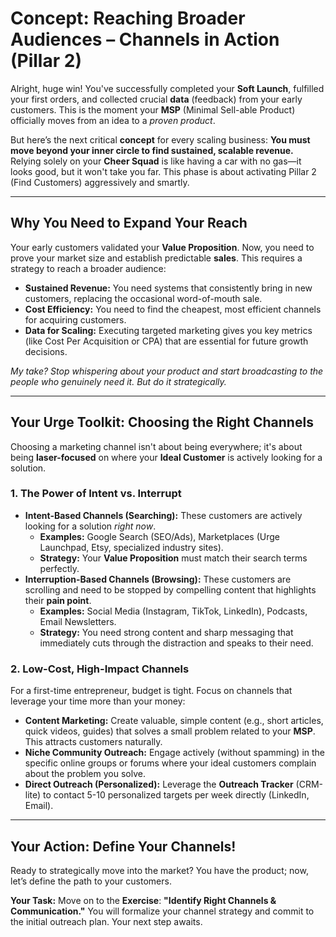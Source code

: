 # Concept: Reaching Broader Audiences – Channels in Action (Pillar 2)

Alright, huge win! You've successfully completed your **Soft Launch**, fulfilled your first orders, and collected crucial **data** (feedback) from your early customers. This is the moment your **MSP** (Minimal Sell-able Product) officially moves from an idea to a *proven product*.

But here’s the next critical **concept** for every scaling business: **You must move beyond your inner circle to find sustained, scalable revenue.** Relying solely on your **Cheer Squad** is like having a car with no gas—it looks good, but it won't take you far. This phase is about activating Pillar 2 (Find Customers) aggressively and smartly.

---

## Why You Need to Expand Your Reach

Your early customers validated your **Value Proposition**. Now, you need to prove your market size and establish predictable **sales**. This requires a strategy to reach a broader audience:

* **Sustained Revenue:** You need systems that consistently bring in new customers, replacing the occasional word-of-mouth sale.
* **Cost Efficiency:** You need to find the cheapest, most efficient channels for acquiring customers.
* **Data for Scaling:** Executing targeted marketing gives you key metrics (like Cost Per Acquisition or CPA) that are essential for future growth decisions.

*My take? Stop whispering about your product and start broadcasting to the people who genuinely need it. But do it strategically.*

---

## Your Urge Toolkit: Choosing the Right Channels

Choosing a marketing channel isn't about being everywhere; it's about being **laser-focused** on where your **Ideal Customer** is actively looking for a solution.

### 1. The Power of Intent vs. Interrupt

* **Intent-Based Channels (Searching):** These customers are actively looking for a solution *right now*.
    * **Examples:** Google Search (SEO/Ads), Marketplaces (Urge Launchpad, Etsy, specialized industry sites).
    * **Strategy:** Your **Value Proposition** must match their search terms perfectly.
* **Interruption-Based Channels (Browsing):** These customers are scrolling and need to be stopped by compelling content that highlights their **pain point**.
    * **Examples:** Social Media (Instagram, TikTok, LinkedIn), Podcasts, Email Newsletters.
    * **Strategy:** You need strong content and sharp messaging that immediately cuts through the distraction and speaks to their need.

### 2. Low-Cost, High-Impact Channels

For a first-time entrepreneur, budget is tight. Focus on channels that leverage your time more than your money:

* **Content Marketing:** Create valuable, simple content (e.g., short articles, quick videos, guides) that solves a small problem related to your **MSP**. This attracts customers naturally.
* **Niche Community Outreach:** Engage actively (without spamming) in the specific online groups or forums where your ideal customers complain about the problem you solve.
* **Direct Outreach (Personalized):** Leverage the **Outreach Tracker** (CRM-lite) to contact 5-10 personalized targets per week directly (LinkedIn, Email).

---

## Your Action: Define Your Channels!

Ready to strategically move into the market? You have the product; now, let’s define the path to your customers.

**Your Task:** Move on to the **Exercise**: **"Identify Right Channels & Communication."** You will formalize your channel strategy and commit to the initial outreach plan. Your next step awaits.